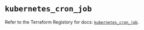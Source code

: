 # `kubernetes_cron_job`

Refer to the Terraform Registory for docs: [`kubernetes_cron_job`](https://registry.terraform.io/providers/hashicorp/kubernetes/2.20.0/docs/resources/cron_job).
